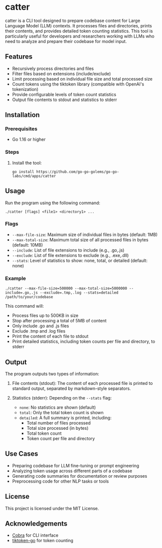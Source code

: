 # catter

catter is a CLI tool designed to prepare codebase content for Large Language Model (LLM) contexts. It processes
files and directories, prints their contents, and provides detailed token counting statistics. This tool is particularly
useful for developers and researchers working with LLMs who need to analyze and prepare their codebase for model input.

## Features

- Recursively process directories and files
- Filter files based on extensions (include/exclude)
- Limit processing based on individual file size and total processed size
- Count tokens using the tiktoken library (compatible with OpenAI's tokenization)
- Provide configurable levels of token count statistics
- Output file contents to stdout and statistics to stderr

## Installation

### Prerequisites

- Go 1.16 or higher

### Steps

1. Install the tool:
   ```
   go install https://github.com/go-go-golems/go-go-labs/cmd/apps/catter
   ```

## Usage

Run the program using the following command:

```
./catter [flags] <file1> <directory1> ...
```

### Flags

- `--max-file-size`: Maximum size of individual files in bytes (default: 1MB)
- `--max-total-size`: Maximum total size of all processed files in bytes (default: 10MB)
- `--include`: List of file extensions to include (e.g., .go,.js)
- `--exclude`: List of file extensions to exclude (e.g., .exe,.dll)
- `--stats`: Level of statistics to show: none, total, or detailed (default: none)

### Example

```
./catter --max-file-size=500000 --max-total-size=5000000 --include=.go,.js --exclude=.tmp,.log --stats=detailed /path/to/your/codebase
```

This command will:
- Process files up to 500KB in size
- Stop after processing a total of 5MB of content
- Only include .go and .js files
- Exclude .tmp and .log files
- Print the content of each file to stdout
- Print detailed statistics, including token counts per file and directory, to stderr

## Output

The program outputs two types of information:

1. File contents (stdout): The content of each processed file is printed to standard output, separated by markdown-style separators.

2. Statistics (stderr): Depending on the `--stats` flag:
    - `none`: No statistics are shown (default)
    - `total`: Only the total token count is shown
    - `detailed`: A full summary is printed, including:
        - Total number of files processed
        - Total size processed (in bytes)
        - Total token count
        - Token count per file and directory

## Use Cases

- Preparing codebase for LLM fine-tuning or prompt engineering
- Analyzing token usage across different parts of a codebase
- Generating code summaries for documentation or review purposes
- Preprocessing code for other NLP tasks or tools

## License

This project is licensed under the MIT License.

## Acknowledgements

- [Cobra](https://github.com/spf13/cobra) for CLI interface
- [tiktoken-go](https://github.com/pkoukk/tiktoken-go) for token counting